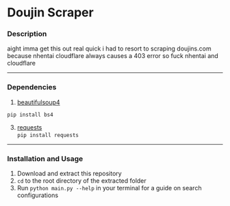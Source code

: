 # Doujin Scraper

### Description
aight imma get this out real quick i had to resort to scraping doujins.com because nhentai cloudflare always causes a 403 error so fuck nhentai and cloudflare

---

### Dependencies
1. [beautifulsoup4](https://pypi.org/project/beautifulsoup4/)  
```
pip install bs4
```
3. [requests](https://pypi.org/project/requests/)  
```pip install requests```

---

### Installation and Usage
1. Download and extract this repository
2. `cd` to the root directory of the extracted folder
3. Run `python main.py --help` in your terminal for a guide on search configurations
